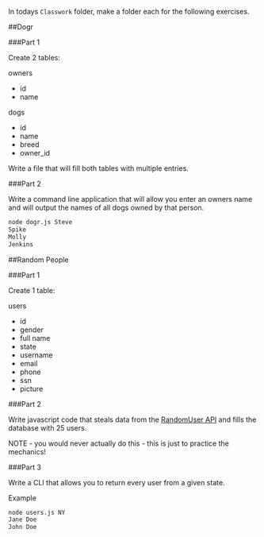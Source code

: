 In todays `Classwork` folder, make a folder each for the following exercises.

##Dogr

###Part 1

Create 2 tables:

owners
- id
- name

dogs
- id
- name
- breed
- owner_id

Write a file that will fill both tables with multiple entries.

###Part 2

Write a command line application that will allow you enter an owners name and will output the names of all dogs owned by that person.

```bash
node dogr.js Steve
Spike
Molly
Jenkins
```

##Random People

###Part 1

Create 1 table:

users
- id
- gender
- full name
- state
- username
- email
- phone
- ssn
- picture

###Part 2

Write javascript code that steals data from the [RandomUser API](https://randomuser.me/) and fills the database with 25 users.

NOTE - you would never actually do this - this is just to practice the mechanics!

###Part 3

Write a CLI that allows you to return every user from a given state.

Example
```bash
node users.js NY
Jane Doe
John Doe
```



